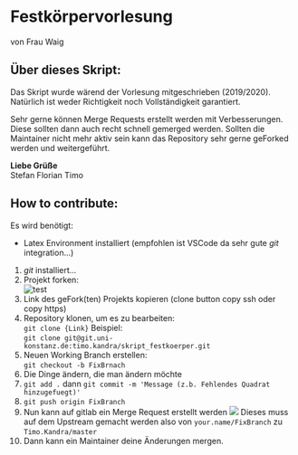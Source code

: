 # Festkörpervorlesung
von Frau Waig

## Über dieses Skript:
Das Skript wurde wärend der Vorlesung mitgeschrieben (2019/2020). Natürlich ist weder Richtigkeit noch Vollständigkeit garantiert.

Sehr gerne können Merge Requests erstellt werden mit Verbesserungen. Diese sollten dann auch recht schnell gemerged werden.
Sollten die Maintainer nicht mehr aktiv sein kann das Repository sehr gerne geForked werden und weitergeführt.

**Liebe Grüße**\
Stefan Florian Timo


## How to contribute:
Es wird benötigt:
 - Latex Environment installiert (empfohlen ist VSCode da sehr gute *git* integration...)
  1. *git* installiert...
  2. Projekt forken: \
  ![test](README/fork.png)
  3. Link des geFork(ten) Projekts kopieren (clone button copy ssh oder copy https)
  4. Repository klonen, um es zu bearbeiten: \
   `git clone {Link}`
   Beispiel: \
   `git clone git@git.uni-konstanz.de:timo.kandra/skript_festkoerper.git`
  5. Neuen Working Branch erstellen: \
   `git checkout -b FixBrnach` 
  6. Die Dinge ändern, die man ändern möchte
  7. `git add .` dann `git commit -m 'Message (z.b. Fehlendes Quadrat hinzugefuegt)'`
  8. `git push origin FixBranch`
  9. Nun kann auf gitlab ein Merge Request erstellt werden ![](README/mergeRequest.png) Dieses muss auf dem Upstream gemacht werden also von `your.name/FixBranch` zu `Timo.Kandra/master`
  10. Dann kann ein Maintainer deine Änderungen mergen.
